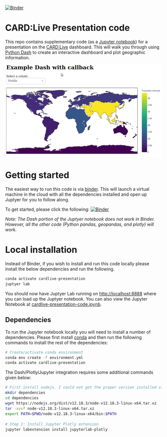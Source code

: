[![Binder](https://mybinder.org/badge_logo.svg)][binder-link]

# CARD:Live Presentation code

This repo contains supplementary code (as a [Jupyter notebook][]) for a presentation on the [CARD:Live][] dashboard. This will walk you through using [Python Dash][] to create an interactive dashboard and plot geographic information.

![dash-callback][]

# Getting started

The easiest way to run this code is via [binder][]. This will launch a virtual machine in the cloud with all the dependencies installed and open up Juptyer for you to follow along.

To get started, please click the following: [![Binder](https://mybinder.org/badge_logo.svg)][binder-link]

*Note: The Dash portion of the Juptyer notebook does not work in Binder. However, all the other code (Python pandas, geopandas, and plotly) will work.*

# Local installation

Instead of Binder, if you wish to install and run this code locally please install the below dependencies and run the following.

```bash
conda activate cardlive-presentation
juptyer lab
```

You should now have Juptyer Lab running on <http://localhost:8888> where you can load up the Juptyer notebook. You can also view the Jupyter Notebook at [cardlive-presentation-code.ipynb][].

## Dependencies

To run the Jupyter notebook locally you will need to install a number of dependencies. Please first install [conda][] and then run the following commands to install the rest of the dependencies:

```bash
# Create/activate conda environment
conda env create -f environment.yml
conda activate cardlive-presentation
```

The Dash/Plotly/Jupyter integration requires some additional commands given below:

```bash
# First install nodejs. I could not get the proper version installed via conda so I am installing from the website.
mkdir dependencies
cd dependencies
wget https://nodejs.org/dist/v12.18.3/node-v12.18.3-linux-x64.tar.xz
tar -xvvf node-v12.18.3-linux-x64.tar.xz
export PATH=$PWD/node-v12.18.3-linux-x64/bin:$PATH

# Step 2: Install Jupyter Plotly extension
jupyter labextension install jupyterlab-plotly
```

[CARD:Live]: https://card.mcmaster.ca/live
[Python Dash]: https://plotly.com/dash/
[cardlive-presentation-code.ipynb]: cardlive-presentation-code.ipynb
[Jupyter notebook]: https://jupyter.org/
[conda]: https://docs.conda.io/en/latest/miniconda.html
[binder-link]: https://mybinder.org/v2/gh/apetkau/cardlive-presentation-2020/main?urlpath=lab%2Ftree%2Fcardlive-presentation-code.ipynb
[binder]: https://mybinder.org/
[dash-callback]: images/dash-callback.gif
